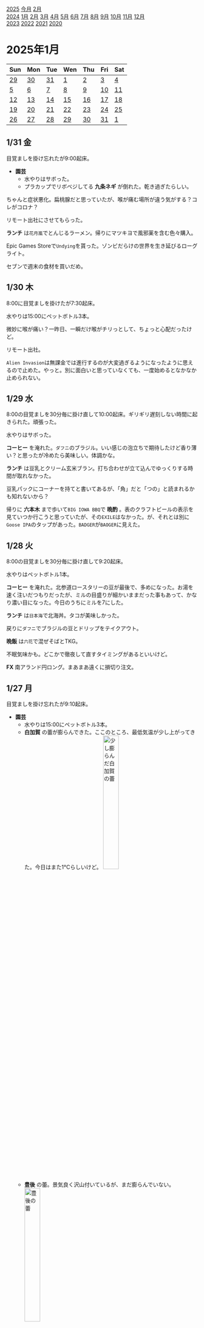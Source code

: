 [2025](README.md#2025) [今月](2025-01.md) [2月](2025-02.md)  
[2024](README.md#2024) [1月](2024-01.md) [2月](2024-02.md) [3月](2024-03.md) [4月](2024-04.md) [5月](2024-05.md) [6月](2024-06.md) [7月](2024-07.md) [8月](2024-08.md) [9月](2024-09.md) [10月](2024-10.md) [11月](2024-11.md) [12月](2024-12.md)  
[2023](README.md#2023) [2022](README.md#2022) [2021](README.md#2021) [2020](README.md#2020)  

2025年1月
=========

|Sun|Mon|Tue|Wen|Thu|Fri|Sat|
|---|---|---|---|---|---|---|
|[29](2024-12.md#1229-日)|[30](2024-12.md#1230-月)|[31](2024-12.md#1231-火)|[1](#0101-水)|[2](#0102-木)|[3](#0103-金)|[4](#0104-土)|
|[5](#0105-日)|[6](#0106-月)|[7](#0107-火)|[8](#0108-水)|[9](#0109-木)|[10](#0110-金)|[11](#0111-土)|
|[12](#0112-日)|[13](#0113-月)|[14](#0114-火)|[15](#0115-水)|[16](#0116-木)|[17](#0117-金)|[18](#0118-土)|
|[19](#0119-日)|[20](#0120-月)|[21](#0121-火)|[22](#0122-水)|[23](#0123-木)|[24](#0124-金)|[25](#0125-土)|
|[26](#0126-日)|[27](#0127-月)|[28](#0128-火)|[29](#0129-水)|[30](#0130-木)|[31](#0131-金)|[1](2025-02.md#0201-土)|

1/31 金
-------

目覚ましを掛け忘れたが9:00起床。

- __園芸__
  - 水やりはサボった。
  - プラカップでリボベジしてる __九条ネギ__ が倒れた。乾き過ぎたらしい。

ちゃんと症状悪化。扁桃腺だと思っていたが、喉が痛む場所が違う気がする？コレがコロナ？

リモート出社にさせてもらった。

__ランチ__ は`花月嵐`でとんじるラーメン。帰りにマツキヨで風邪薬を含む色々購入。

Epic Games Storeで`Undying`を貰った。ゾンビだらけの世界を生き延びるローグライト。

セブンで週末の食材を買いだめ。

1/30 木
-------

8:00に目覚ましを掛けたが7:30起床。

水やりは15:00にペットボトル3本。

微妙に喉が痛い？一昨日、一瞬だけ喉がチリっとして、ちょっと心配だったけど。

リモート出社。

`Alien Invasion`は無課金では進行するのが大変過ぎるようになったように思えるので止めた。やっと。別に面白いと思っていなくても、一度始めるとなかなか止められない。

1/29 水
-------

8:00の目覚ましを30分毎に掛け直して10:00起床。ギリギリ遅刻しない時間に起きられた。頑張った。

水やりはサボった。

__コーヒー__ を淹れた。`ダフニ`のブラジル。いい感じの泡立ちで期待したけど香り薄い？と思ったが冷めたら美味しい。体調かな。

__ランチ__ は豆乳とクリーム玄米ブラン。打ち合わせが立て込んでゆっくりする時間が取れなかった。

豆乳パックにコーナーを持てと書いてあるが、「角」だと「つの」と読まれるかも知れないから？

帰りに __六本木__ まで歩いて`BIG IOWA BBQ`で __晩酌__ 。表のクラフトビールの表示を見ていつか行こうと思っていたが、その`EXILE`はなかった。が、それとは別に`Goose IPA`のタップがあった。`BADGER`が`BAOGER`に見えた。

1/28 火
-------

8:00の目覚ましを30分毎に掛け直して9:20起床。

水やりはペットボトル1本。

__コーヒー__ を淹れた。北参道ロースタリーの豆が最後で、多めになった。お湯を速く注いだつもりだったが、ミルの目盛りが細かいままだった事もあって、かなり濃い目になった。今日のうちにミルを7にした。

__ランチ__ は`日本海`で北海丼。タコが美味しかった。

戻りに`ダフニ`でブラジルの豆とドリップをテイクアウト。

__晩飯__ は`六花`で混ぜそばとTKG。

不眠気味かも。どこかで徹夜して直すタイミングがあるといいけど。

__FX__ 南アランド円ロング。まあまあ遠くに損切り注文。

1/27 月
-------

目覚ましを掛け忘れたが9:10起床。

- __園芸__
  - 水やりは15:00にペットボトル3本。
  - __白加賀__ の蕾が膨らんできた。ここのところ、最低気温が少し上がってきた。今日はまた1°Cらしいけど。 <img src='images/%E5%86%99%E7%9C%9F%202025%2D01%2D27%2015%2021%2034.jpg' alt='少し膨らんだ白加賀の蕾' width='30%'>
  - __豊後__ の蕾。景気良く沢山付いているが、まだ膨らんでいない。 <img src='images/%E5%86%99%E7%9C%9F%202025%2D01%2D27%2015%2021%2042.jpg' alt='豊後の蕾' width='30%'>
  - 奥の __ライム__ にも蕾が付いた。 <img src='images/%E5%86%99%E7%9C%9F%202025%2D01%2D27%2015%2021%2048.jpg' alt='ライムの蕾' width='30%'>

リモート出社から17:00にオフィス出社。



__ランチ__ はカップ麺と、残り汁で冷凍餃子と豆腐を煮たもの。

1/16に無名クラスが欲しいと書いたが、C#にもあることを思い出した。継承はできないが。

`鉄火`で __晩酌__ 。凄盛りという刺盛りが、名前に負けない凄い盛りだった。

1/26 日
-------

- __園芸__
  - 水やりはサボった。
  - 室内の __レモン__ <img src='images/%E5%86%99%E7%9C%9F%202025%2D01%2D26%2016%2056%2009.jpg' alt='レモンの蕾' width='30%'> に蕾が付いた。

1/25 土
-------

- __園芸__
  - 水やりは15:00にペットボトル2本。
  - 葉っぱが枯れた __ハバネロ__ を収穫。表面に張りが無くなっている実も多く、もっと早く収穫すべきだった。

1/24 金
-------

8:00の目覚ましで30分おきに目覚ましを掛け直して9:30起床。

水やりはサボった。

1/23 木
-------

8:00の目覚ましで30分おきに目覚ましを掛け直して10:00起床。

- __園芸__
  - 水やりは10:00にペットボトル1本。
  - __ハバネロ__ の葉っぱが枯れた。根っこは生きているだろうか？去年ほど気温は低くないが。と思ったが、去年は室内に移動したと日記に書いてあった。

出勤途中、近所で撮影してた。本当にスタッフの服装が真っ黒だ。

"I was running while listening music"が正解の英文なんだけど、音楽を聴くのをやめる時に走りやめそうに思ってしまう。

職場でコーヒーを豆少なめで淹れた。かなりゆっくり淹れたせいであまり薄くなかった。躊躇しないで普通に注がねばならない。

__ランチ__ は`OKストア`の袋キャベツと袋レタスとサラダチキンと、カップラーメン。サラダはこれで十分美味しいんだけど、混ぜ合わせるのにボウルを持参したい。オリーブオイルや酢を職場に置いておきたい。

草を食べてから`ダイソー`に行きたかったけれど、中止。草を食べてから白金方面でランチしようと思ったが、気になったカップ麺を買ってしまったので、草とそれでお終い。

`ctrl+S`のつもりで`fn+S`を押してしまった。画面分割だった。



1/22 水
-------

8:00の目覚ましで30分おきに目覚ましを掛け直して9:30起床。`Alein Invasion`を触らなかったらもっと寝たと思う。

水やりは10:00にペットボトル2本。

リモートで始業。

- __ランチ__ は自宅でサラダと
  - サラダは袋キャベツと袋レタスに、自家製キムチとオリーブオイル、胡麻、昆布の酢漬け、黒コショウを和えて、ポーチドエッグを乗せたもの。

[こないだ繋がらなかったvscodeのリモートトンネル](#0120-cannot-connect-to-vscode-tunnel)は本当に切れていた。

1/21 火
-------

8:00の目覚ましで小便したくて目を覚ましたが9:00からまた寝て30分おきの目覚ましで10:30起床。

- __園芸__
  - 水やりは不要そうだった。枯れそうにも見えないけど元気もない __カレーリーフ__ に木酢液の葉水だけした。
  - __レモン__ に新芽が出てきた。

__コーヒー__ を豆少な目でプレスで淹れた。美味しい。`珈琲や`の豆をそろそろ使い切るんだけど、日記に感想が書いてない。今回のエチオピアはピンと来てなかったが、今日のは美味しい。薄めが良いのか、体調か。

リモート出社。

- 夕方 __お出掛け__ 
  - ランチを遅めにして、ついでにKindle fire用の小さいバッグをダイソーやスーパーで見てくるつもりだったのに、Kindle fireを持たずに家を出てしまった。
  - __ランチ__ は`たいせい`でラーメンとライス。ご飯に合う調味料が増えていて、少しずつ試したせいで、ラーメンスープで食べる分量が減ってしまった。「少し多め」とお願いしたが、大盛りにしたら良かった。
    - この店は行列ができる。ランチを遅めにしたのは16:00前後なら並びがマイルドだから。それでも沢山並んでいたらスルーするつもりだったが、4人しかいなかった。
      - ここをスルーしたら`花月嵐`のとん汁ラーメンを試そうと思っていた。

iPad Airに13インチのが出てる。今のiPad Proを買い換える時はソッチでいいな、と思ったがストレージ256GBだと15万する。ならMacbook Airが良くない？で、今のiPad Proを下取りに出すと8000円だって。8000円で売ってたら買うよ。

Steamで90%オフのの428が396円とフロストパンクが340円なのはやってみたいが、本当に遊ぶだろうか？度々90%オフになるし、別の機会でいいかな？

室内の湿度が60%だって。この冬初めて見た高湿度。

1/20 月
-------

8:00の目覚ましを3度掛け直して9:30起床。

水やりは10:00にペットボトル1本。

家を出たら寒さがマイルド。最低気温が5℃で、久しぶりじゃないだろうか。

- 昼休みに外出。
  - Kindle fireを入れて持ち歩くためのバッグインバッグを探しに`セリア`へ。弁当袋がとても惜しい。他の袋は他の店を見てから。
  - `魯珈`のコラボカレーのために`吉野家`へ。カレーはカルダモン沢山で良かった。
    - 驚くべき使いにくいタブレット。
    - 会計システムが変わってた。以前はその場で会計だったが、`すき家`のようなレジが出来ていた。
  - <a id="0120-cannot-connect-to-vscode-tunnel"></a>食べながら日記の更新を仕様と思ったが、vscodeのリモートが切れてる？本当？なんで接続できないんだろう。

`ゼッテリア`でフェアトレードだというコーヒーをテイクアウト。紙コップに書いてあったが、フェアトレード紙なんてのがあるんだね。

- __六本木__ まで歩いて帰りに晩酌。
  - 雨降り。まさか雷が鳴るとは思わなかった。

1/19 日
-------

水やりは12:00にペットボトル2本。

ラーメンの半生麺を通販で買ってるけど、そういえば中野ブロードウェイに製麺所の直売店があるのを思い出した。日持ちのする半生麺は売ってないだろうか。

__ランチ__ はスナック菓子と豆腐バー。

__晩飯__ は自家製キムチと冷凍餃子とサラダチキンを入れた袋野菜炒めのエチュベ。

この週末も何もしなかった。ブラウザでカメラ入力してWebGPUで色成分のヒストグラムを出したかった。

何日か前から、夜の自宅ではコーヒーやお茶の代わりに単なるお湯を飲んでるが、結構良い。

1/18 土
-------

水やりはサボった。

- 重石の水袋が破れてる疑惑のある __自家製キムチ__ を半分引き上げた。十分漬かっている。
  - 水はやっぱり漏れてた。全部出ていた。
    - 塩分がかなり低めになっている。衛生が心配な濃度だが、悪い匂いはしない。味見でいくらか食べて、あとは数時間後に大丈夫かというところ。
  - ニラは今のところあまり存在感を感じない。割合が少ないのか、漬かりが浅いのか漬かり過ぎか。
    - と思ったが、食べてしばらくした後の残り香が複雑だ。
  - 残りの半分には塩を足した。重石のビニール袋の水も1.5%の塩水にした。

__晩飯__ は袋大根と袋レタスと冷凍焼き鳥と冷凍ささみカツ。

1/17 金
-------

8:00の目覚ましを30分毎に掛け直して9:30起床。

水やりは10:00にペットボトル1本。

Duolingoでカエルのイラストが瞬きをしていた。両生類の段階でみんな目蓋を持ったのかな？検索するとオオサンショウウオには無いそうだ。カエルには瞬膜という、我々のものとは違う別の目蓋があるそうだ。進化の過程で、一度失って再獲得したようなことはあるのだろうか？爬虫類以降はみんな同じ遺伝子の目蓋を共有しているのだろうか。

11:30の前だけど、もうかつやに並びができている。

`ヤホコーヒー`でアメリカーノをテイクアウト。豆の個性が感じられて美味しい。体調が良いかも？

コーヒーをお湯速めで淹れた。豆の個性が感じられる。体調？もう少し薄くても良い。ミルの目盛りが8。12と比べるとハッキリと細かいが、残滓を見ると、なかなか粗い。

__ランチ__ は`かつや`のトリプルカツ丼をテイクアウトして、ローソンで買った袋キャベツ2袋と食べた。

- 久しぶりにKindle fireで日記を書く。vscode.devにサインインするには、
  1. Chrome で Github にサインイン
  2. Chrome で vscode.dev でサインイン
  3. 多分OK？もしかしたら1だけでいいかも？
- スリープさせっぱなしで充電が54%になっていた。CGワールドを読むのには何度か使ったけど。

帰りに飲み屋に寄った時にゼルダで遊ぼうと思ってSwitch Liteを持ち歩いていたが、結局遊ばずに今日充電しようとしたらほとんど電池が無かった。

1/16 木
-------

8:00の目覚ましで8:30起床。`Alien Invasion`で1タッチのスヌーズが効かないので8:30に掛け直した。8:30にまた9:00に掛け直したが、少し遊んだらそのまま目が覚めた。

- __園芸__
  - 水やりは10:00にペットボトル2本。
  - __ジャスミン__ の花が咲いた。

久しぶりに11:00前に到着。

- コーヒーを2杯淹れた。
  - 1杯目はミルの目盛り12、2杯目は8。2杯目は豆が多めで濃すぎた。
  - ぼやけた味。まさか1ヶ月半程度で経時劣化ということもないと思うんだけど。粉にせずに豆のまま買ってるし。体調？
  - 豆が膨らまない。炭酸が抜けたていることから、豆が新しくないことは分かるが、味が落ちるほど古いのかは別の話だ。

`かつや`でテイクアウトするつもりでOKストアで袋野菜を買ったが、かつやは並んでいたのでスルーした。後で思えば、テイクアウトは別でやってくれるかも知れないから、聞いてみたら良かった。

__ランチ__ は`龍門`で牛テールラーメン。

OKストアに寄った時に、夕方にお腹が空いたときのための豆乳を買うつもりだったが、小さい紙パックのは売ってなかった。ランチの帰りにローソンで豆乳3つと、袋野菜とカップスープと、カウンターフーズの焼き鳥を買った。

戻りに`パッセージコーヒー`でテイクアウト。ケニヤ。

19:00頃に、ランチの行き帰りに買ったアレコレを食べた。


UnityにDX12絡みのバグ。

C#UdpClient

Submodules detatched head SVN trunk

C#にもJavaの無名クラスがあれば IDisposable をその場で実装して後始末を書ける。

Chrome RDP カーソルが点。



帰りの電車を乗り過ごして、大門で降りて大江戸線に乗り換えるはずが新橋で銀座線、赤坂見附で丸ノ内線に乗り換え。

same to, difference from らしい。

__自家製キムチ__ の底の方に水が溜まって、上の方は漬かってなかった。発酵で出た炭酸だと信じたい。脱気された環境ではあったと。底に水が溜まってるのは、重石のビニールが破れたのかも知れない。ニラを足す時に味見して、塩気を思ったよりも感じなかったので。だとすると衛生的にはあまり良くない。

1/15 水
-------

8:00の目覚ましをスヌーズしたつもりが再び鳴らなくて9:30起床。`Alien Invasion`実行中はスリープボタンでスヌーズにならない。

水やりは10:00にペットボトル1本。

日記は溜まる一方だ。そろそろ諦めた方がいいかな？

1/14 火
-------

8:00の目覚ましを8:30に掛け直して10:00起床。

水やりは12:00にペットボトル2本。

リモート出社。

__ランチ__ は冷凍餃子。

近所の八百屋でニラを買って来た。__自家製キムチ__ に入れる。

通販の麺だけの半生ラーメンが届いていた。

住んでる建物の1Fに宅配ボックスが出来てた。前からあったけど、共用の3つだけだったのが、全部屋分できていた。気前がいい。

買い置きのナッツをずっとローストしないで放置していた。久しぶりにクルミを食べた。やや酸化してる気もするが、平気の範囲？

しばらく前からDeepLが私物PCで具合悪い。Web版を使ってる。

__自家製キムチ__ にニラを1.5束入れた。容器のまま混ぜ込みたかったがそれは無理で、半分ボウルにあけて混ぜ込んだ。

__晩飯__ は卵3玉のニラ玉。

- DeskHopをデバッグできないか軽く調べたりしてみる。
  - https://web.dev/articles/usb?hl=ja
  - https://www.beyondlogic.org/usbnutshell/usb1.shtml

LINE Payが終了するそうで、残高が295円あるから使えと通知が来る。

昨日の生姜の余りを、半分は __自家製紅ショウガ__ に、残りはすりおろして少し塩を足して冷蔵庫に。

__夜食__ に通販の半生ラーメン2玉。前の通販のラーメンスープを余らせていて、スープはそれを使った。昼に買ったモヤシとシメジと、まだ漬かっていない __自家製紅ショウガ__ と本棚の __九条ネギ__ と胡麻と、生ニンニク2欠片を搾り器でトッピング。1玉ずつ茹でて、2玉目は塩気の補充と味変に __自家製ライム胡椒__ を入れたが入れ過ぎた。クオリティと日持ちと値段を天秤に乗せて、1玉120円は良いと思う。

白湯に自家製紅ショウガの梅酢を入れてみたが、生姜感は薄い。梅酢で十分。

`Alien Invasion`を放置していると端末が熱くなって充電が途切れる。昔のPCケースにiPhoneを置いてみたところ、無事に放熱できるようになった。

同僚の話に出てきた`パルワールド`の製作談の載った`CG World`を読んだ。`FF VII`の話の方が面白かった。

1/13 月 成人の日
---------------

水やりはサボった。

__晩飯__ は近所のもつ焼き屋。

帰りに`肉のハナマサ`でキャベツとニンニクと生姜と冷凍餃子を購入。更に`まいばすけっと`に寄って豆乳を買う。

夜中に __自家製キムチ__ を仕込んだ。ニラを買うのを忘れた。

結局ゼルダをやらなかった。ラピュタに行くのに何をしたらいいのか分からない。ちょっと飽きてる気もする。`Alien Invasion`とYahooニュースで一日が終わる。

1/12 日
------

- __園芸__
  - 水やりは15:00にペットボトル1本。
  - 最近たまにリモート出社するようになって、カーテンを開ける日がある。そのせいか、ジャスミンが久しぶりに蕾を付けた。

自家製梅酒をお湯割りで。

- USB切替機が到着して使ってみたが不安定だ。
  - 片方しか使えなかったが、ファームウェアを更新したら使えるようになった。
  - それでもマウスが動作していないようだ。と思ったらホイールだけ動いている。コネクタの挿す側をキーボードと交換しても変わらない。他のマウスでどうなるか見てみたい。
  - Ctrl+Shift+C+Oでコンフィグモードに入るのだけど、F12がついでに出力されるようで、Chromeが開発者モードに入る。
  - デフォルトではCtrl+Capsでトグル切り替え。たまに切り替わらないことがある。チャタリングっぽい動作に見える。


1/11 土
------

- __園芸__
  - 水やりは16:00にペットボトル2本。
  - 枯れたかのように見える __月桂樹__ に若葉が増えているような、前からあるような？
  - 新しい __レモン__ を室内に入れた。大丈夫そうな気がするけど、まだ若いしね。

__ランチ__ はセブンのスープ。麺の入ってないチャンポンだそうで、定番になればリピートすると思う。

__晩飯__ はモヤシと豆腐のエチュベの卵とじ？ラードでモヤシと豆腐を加熱して弱火で10分、しんなりしたところにカレー粉とナンプラーとタマリンドペーストを入れて東南アジア風に。

ニンニクと生姜を切らせていて、自炊に不便だ。

1/10 金
------

- __園芸__
  - 水やりは11:00にペットボトル1本。
  - 麻袋に土を移すのを忘れてた。どこに置いたっけ？結構大きな梱包で来たんだけど。 >>> 見つかった。

リモート出社。

__ランチ__ は袋ラーメンと、残り汁に豆腐と水餃子を入れたもの。

1/9 木
------

8:00に目覚ましを掛けたが7:40起床。

- __園芸__
  - 水やりは10:00にペットボトル2本。
  - 挿し木の __カレーリーフ__ が元気無い気がする。怖くて確かめられないけど、根っこは出てないのかな？新芽が伸びてたのは、枝の養分を使い切るまでだけ？それとも寒い？25°C程度を維持してそうだけど。

水やりにベランダに出たら、窓が結露してた。湿度がそこそこらしい。確かに最近、起床時に喉が痛くない。湿度計の数字は50%程度。

昨日vscode.devで接続できなかったのは、vscode.devでのGitHubアカウントの再ログインだったらしい。iOSのブラウザでログインし直したら繋がった。リモートトンネルは有効になってた。

早起きして時間があるのでFP4の表にバイアスと非正規化数を実装。

__ランチ__ は`高輪亭`でカツカレー。

戻りに`セレイア`でドリップコーヒーとグルテンフリードーナツをテイクアウト。ドーナツは柔らかい。モチモチかつポロポロ。

`チェの家`の様子を見に行ったが、ついにランチ再開予告のあった店外案内が無くなった。

gitでローカルに保持するブロブの量を制限したい。fetch --depthとかfetch のrefspecを.git/configで変更してみたが、大した効果は無かった。まだ試せることはあるかと思うが。

帰りに同僚と`アンテナアメリカ`品川店で一杯。

1/8 水
------

8:00に目覚ましを掛けたつもりだったが、サウンド選択画面になっていて鳴らなかった。記憶がないがスヌーズを止めた時にやったの？9:20起床。

水やりは無し。挿し木の __カレーリーフ__ の水を替えただけ。

室温の水のピッチャーに自家製レモンの輪切りを入れた。ライムも大きな実が2個ある。使い切るまでは続けようと思う。使い道に困っていたところもあるし。

<p><details><summary>ChatGPTに聞いて、請求書のスキーマを作った。vscodeはworkspace単位で設定でき、以下のようにvscodeにスキーマによるチェックをさせる設定ができた。</summary>

```json
    "json.schemas": [
        {
            "fileMatch": [
                "**/*.json",
                "!invoice-schema.json",
                "!.vscode/settings.json"
            ],
            "url": "./invoice-schema.json"
        }
    ]
```
</details></p>

__コーヒー__ を淹れた。ヤホの豆を使い切った。豆が足りなくて、結構薄くなった。

__ランチ__ は`香家`で麻婆豆腐セットにミニ汁無し担々麺。

ランチを待っている間、日記を書こうと思ったが、vscode.devを開けない。自宅のリモートトンネルが閉じたかな？FP4の表現能力をJupyterで表にするべく、Google Colabを試す。GeminiにPythonコードを書かせるプロンプトの準備として、Markdownで表組みしてい間にランチタイム終了。

戻りに`パッセージコーヒー`で本日のコーヒーをテイクアウト。グアテマラ。

`git fetch`の対象になるフォルダを`.git/config`で指定する方法。複数も出来る。フェッチするブランチを限定することで、リポジトリのサイズを節約できる。 [Pro Git v2 - 10.5 Gitの内側 - Refspec](https://git-scm.com/book/ja/v2/Git%E3%81%AE%E5%86%85%E5%81%B4-Refspec)

__晩飯__ は __田町__のもつ焼き屋`金子屋`。FP4の続きを書く。第1弾は完成。

<p><details><summary>AIでFP4というのを使っているそうだ。4 bit浮動小数点数。多分符号無しだろう。e2s2?e3s1?</summary>

  - https://en.wikipedia.org/wiki/Minifloat
  - https://aclanthology.org/2023.emnlp-main.39.pdf
  - 浮動小数点数の仮数部は"significand"か"mantissa"らしい。上記それぞれが、それぞれの用語を使っている。
  - FP4の表現は16通りしかない。16通りを表にするJupyter notebookをGoogle Colabで生成して貰った。
    - https://colab.research.google.com/drive/1r0TyYaqsWQ0S7tUYeiVh7Hh2BiUIaUP_
</details></p>

タグを使うと改行があっても自明にパラグラフにならないらしい。上記`<details>`タグは`<p>`タグで囲んだ。

1/7 火
------

8:00の目覚ましで9:10起床。

水やりは9:00にペットボトル1本。

コーヒーをプレスで淹れた。

リモート出社。ダラダラして微妙に遅くなったのもあるけど、リポジトリの更新に時間が掛かる変更があったので、自宅の環境も同期したかった。

__ランチ__ は韓国の袋麺に、豆腐と袋野菜の炒め物を入れたもの。

- [切り替えボタン付きのワイヤレスマウス](https://www.amazon.co.jp/dp/B09Y8G6FJJ)を使ってみた。
  - この製品は、トグルスイッチではなくてスライドスイッチ。どちらにするか明示できるのは良い。今の機械式のもそうだと良かった。
  - 思ったよりも良い。
    - ラグはあるが、元々の機械式の切替機のラグに慣れている。
    - 私物PCでは入力が飛び飛びになる。
    - DPIが高くて動きが早い。なるほど、それでたまにDPI切り替え機能付きのマウスがあるのか。
      - 環境でマウススピードを1つだけ設定するのではなく、デバイス毎に設定させて欲しい。
  - この感じなら、キーボードも切り替え付きのワイヤレスにして、それぞれで入力開始するときに行き先を指定するやり方で行けそうだ。
  - といっても、[ラズパイの切替機](https://github.com/hrvach/deskhop)を注文してるんだけどね。こちらが馴染まなかったときのブランBとして良いと思う。

`リプトン`の粉末レモンティーに自家製レモンの輪切りを入れて飲んだ。

__晩飯__ は紙パックの出来合いのタイのレッドカレーで冷凍餃子と春巻きを煮たもの。

- [去年ちょっと手伝った仕事の](2024-05.md#0514-sidework-rebuilding)請求書をpdfで出力する。
  - Excelが妥当な気がするが、古いExcelをいつまでも使うのも、わざわざOffice365の契約するのも気が乗らない。
  - Google Docs辺りでもいいんだけど、ローカルでVCSのリポジトリで管理したい。
  - HTMLで保存してPDFにコンバートする？それは一覧性が悪いよね？やる人いるの？と思って検索したら[Gistがあった](https://gist.github.com/shimarin/6509655)。
    - 冒頭にjsonでデータがある。そのjsonだけ簡単に抜き出せれば、一覧性的にも悪くはない。
    - しかし、順番が逆だろう。jsonファイルを指定して、このhtmlを出力するべきだ。
      - 元のGistのHTMLが、Javascriptでデータを展開するようになっているので、この部分だけを差し替えたら良い。有難い。
      - そんなhtmlを出力するPythonは簡単に書けるだろう。
    - しかるのち、htmlからpdfに変換するのに苦労する。[headless Chromeを使うやり方](https://zenn.dev/yumainaura/articles/qiita-2019-10-30t17_10_17-09_00-)を試したら、ローカルファイルにアクセスできない。
    - なんとか出来た。ChatGPTに適切な質問をするのも簡単じゃない。
    - HTTPサーバを起動するとプロセスを殺すのが面倒だと思って別のコマンドを使ってみたらJavascriptを処理してくれない。結局ChatGPTにチャットでサーバプロセスの殺し方を聞いた。直後に`$!`を使うことでPIDが得られる。`trap`コマンドというのがあるそうで、スクリプトが終わったタイミングで処理を実行できる。
    - Jsonスキーマを用意しようと思ってたけど、どのスキーマが使われるのかを設定する方法を面倒で放置。

自宅だと何故かゼルダをやらないので飲み屋にSwitchを持って行ったら充電がギリギリだった。

1/6 月
------

8:00の目覚ましで9:30起床。

水やりは10:00にペットボトル1本。

iOSの「なぞり入力」が思いの外良かったので、他にも入力関係のオプションを見てみた。「ホバー入力」というのがあって試してみたが、Duolingoの入力欄と重なって使えなくなるので却下。

マシリトのラジオを聴くのを忘れてた。1か月にしてくれないかな。

昼休みにオフィスから出たら雨が降っていた。予報ではすぐに止むということだったが、程々に強かったし冷たかったしで、傘を購入した。

__ランチ__ は`ゼロワンカレー`で4種盛りに唐揚げと青唐辛子ペースト追加。

戻りに`バンクサンドイッチ`でカフェモカをテイクアウト。

今年最初の田町ランチはラーメン二郎三田本店にしようかと思って様子を見に行ったら、まだ冬休みだそうだ。

1月の日記を追加した時に、README.mdや先月の日記にリンクを追加するのを忘れてた。

1/5 日
------

昨日は10:00に目が覚めたが、今日は11:30。明日が心配だ。

水やりは14:00にペットボトル1本。

__ランチ__ はラーメンスープでこんにゃく麺とワカメを煮たもの。

昨日注文したワイヤレスマウスが到着。まだ試してない。

- __お出掛け__
  - 移動中にDuoligo。
    - 新しい手袋は、以前のと比べて暖かいとも思えないが、今日の気温が低いせいかも知れない。
    - 英語キーボードでの英単語のなぞり入力は、思ったよりも快適だ。
  - `雑談`でゼルダして、`VIVO`に寄って帰宅。

帰りにナナチキを食べ、自宅でカップ麺と袋の野菜炒めを煮たものを食べた。

1/4 土
------

- __園芸__
  - 水やりは16:00にペットボトル3本。
  - __白加賀__ の葉がようやく枯れ始めた。__豊後__ はやっぱりダメそうだ。
  - __コーヒーの木__ にコナカイガラムシがいたのでシャワーした。

__間食__ にスナック菓子。

- USB切替機
  - Amazonで[切り替えボタン付きのワイヤレスマウス](https://www.amazon.co.jp/dp/B09Y8G6FJJ)を購入。Bluetoothでマルチペアリング。ラグが少ないといいんだけど。同様のキーボードも検討中。
  - エミュレーション機能のある切替機に物理スイッチを付けてもらうのが一番いいんだけど、どこか作らないかな？
    - 自分で作ったらいくらくらいするのかな？FPGAとかでサッと作れるかな？"usb hid fpga"とか"usb hid raspberry pi"とかで検索すると、それっぽいのが出てくる。ラズパイの方が簡単そうかな？
    - https://github.com/hrvach/deskhop
      - なるほど、ラズパイを2つ使うのは、確かに色々追加するより簡単そうだ。
      - 常に両方から通電されてないとダメだそうで、改造してる人がいた。
        - GitHubでの説明によると、USBハブを介して、通電してる側に両方差せば動くはずだと。
      - 完成品をかなり安く売ってる[Elecrowという業者](https://www.elecrow.com/deskhop-fast-desktop-switching.html)があった。
        - 注文した。おおよそ5000円。新規会員登録でクーポンが来てたのを見逃した。800円程度。

__晩飯__ は通販のラーメン2玉に、まいばすで買った冷凍の鶏ハツ塩焼き。ハツは塩辛過ぎ。どちらも生ニンニクを搾り器で足した。

また昨日、Epic Games Storeのシークレットゲームをチェックしなかった。もう終わったようだ。

ゼルダで遊ばなかった。

この季節、水道水は冷た過ぎてお腹を壊す。ピッチャーに室温の飲み水を用意する。もっと早く始めるべきだったが忘れてた。

眠れなくて明け方近く、 __夜食__ にカップのモツ煮に充填豆腐とこんにゃく麺を入れたものを食べてしまう。

1/3 金
------

- __園芸__
  - 水やりは9:00にペットボトル1本。不要かと思ったけど、室内の九条ネギの水が無かったので、ついでに。
  - __ホップ__ がまだ枯れてない。かなり寒いと思うけど。

__日吉__ で麻雀。+600円。`わらわら`で打ち上げ。

友達に呼ばれて __方南町__ の知り合いのバーで一杯。そこから一軒ハシゴ。タクシーで帰宅。



1/2 木
------

今日は早くは起きられなかった。休み明けに起きられるか不安だ。

水やりは不要と判断。

__ランチ__ はカップ麺と残り汁に春雨を入れて煮たもの。

去年の日記を見てみて、Epic Games Storeのシークレットを忘れてたことを知った。今日は`Kingdom Come Deliverance`という知らないゲーム。神聖ローマ帝国を舞台にしたフォトリアルなオープンワールドRPGだそうだ。

そういや最近Humble Bundleを見てない。

- お出掛け。
  - 家族で`木曽路`銀座店で会食。しゃぶしゃぶ。
  - 品川に移動して一杯。
  - __恵比寿__ の`タップアンドタンブラー`で一杯。
    - `孤独のグルメ`を流していた。結構大きめのジンギスカンの肉を一口で食べていた。噛み切って二口で食べるサイズだと思うが、口に入れたものを出すと苦情が来るのだろうか。

1/1 水 元日
----------

水やりは14:00にペットボトル2本。

寝るのが5時になったのに9時に目が覚めた。ラッキーだ。

`Alien Invasion`がなんとなく止められなくてまだやってる。

`ゼルダの伝説 ティアーズキングダム`は少しダレてきた。

__ランチ__ は袋キャベツと袋レタスに多分`グリーンナスコ`で買ったレトルトのチキンカレーを掛けたもの、

__間食__ にワカメとこんにゃく麺の味噌汁。

__晩飯__ はセブンで買ったカップのもつ煮に充填豆腐と冷凍水餃子を加えて電子レンジで加熱したもの。

__FX__ で利益が乗っているうちに決済する逆指値注文を入れた。

夜中、自家製紅ショウガの漬け汁をお湯で割って飲んでみたら、なかなか美味しい。塩分は気にした方が良いだろう。
